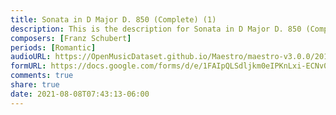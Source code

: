 ```yaml
---
title: Sonata in D Major D. 850 (Complete) (1)
description: This is the description for Sonata in D Major D. 850 (Complete) by Franz Schubert
composers: [Franz Schubert]
periods: [Romantic]
audioURL: https://OpenMusicDataset.github.io/Maestro/maestro-v3.0.0/2014/MIDI-UNPROCESSED_04-07-08-10-12-15-17_R2_2014_MID--AUDIO_10_R2_2014_wav.midi
formURL: https://docs.google.com/forms/d/e/1FAIpQLSdljkm0eIPKnLxi-ECNv0mjkv-SvnXE0XjGJCCS7bWPXFQgQg/viewform
comments: true
share: true
date: 2021-08-08T07:43:13-06:00
---
```

